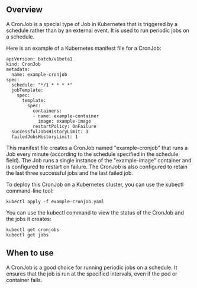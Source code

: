 ## Overview

A CronJob is a special type of Job in Kubernetes that is triggered by a schedule rather than by an external event. It is used to run periodic jobs on a schedule.

Here is an example of a Kubernetes manifest file for a CronJob:

```
apiVersion: batch/v1beta1
kind: CronJob
metadata:
  name: example-cronjob
spec:
  schedule: "*/1 * * * *"
  jobTemplate:
    spec:
      template:
        spec:
          containers:
          - name: example-container
            image: example-image
          restartPolicy: OnFailure
  successfulJobsHistoryLimit: 3
  failedJobsHistoryLimit: 1
```
This manifest file creates a CronJob named "example-cronjob" that runs a Job every minute (according to the schedule specified in the schedule field). The Job runs a single instance of the "example-image" container and is configured to restart on failure. The CronJob is also configured to retain the last three successful jobs and the last failed job.

To deploy this CronJob on a Kubernetes cluster, you can use the kubectl command-line tool:

```
kubectl apply -f example-cronjob.yaml
```

You can use the kubectl command to view the status of the CronJob and the jobs it creates:

```
kubectl get cronjobs
kubectl get jobs
```

## When to use

A CronJob is a good choice for running periodic jobs on a schedule. It ensures that the job is run at the specified intervals, even if the pod or container fails.

